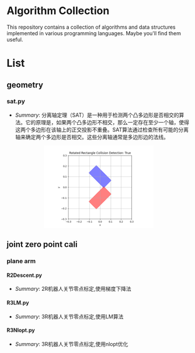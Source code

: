 # Algorithm Collection

This repository contains a collection of algorithms and data structures implemented in various programming languages. Maybe you'll find them useful.

# List
## geometry
### sat.py
- *Summary*: 分离轴定理（SAT）是一种用于检测两个凸多边形是否相交的算法。它的原理是，如果两个凸多边形不相交，那么一定存在至少一个轴，使得这两个多边形在该轴上的正交投影不重叠。SAT算法通过检查所有可能的分离轴来确定两个多边形是否相交。这些分离轴通常是多边形边的法线。

<p align="center">
    <img src="img/sat.png" width="300">
</p>

## joint zero point cali

### plane arm
#### R2Descent.py
- *Summary*: 2R机器人关节零点标定,使用梯度下降法

#### R3LM.py
- *Summary*: 3R机器人关节零点标定,使用LM算法

#### R3Nlopt.py
- *Summary*: 3R机器人关节零点标定,使用nlopt优化
